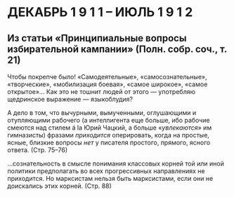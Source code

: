 # ДЕКАБРЬ 1 9 1 1 – ИЮЛЬ 1 9 1 2

## Из статьи «Принципиальные вопросы избирательной кампании» (Полн. собр. соч., т. 21)

Чтобы покрепче было! «Самодеятельные», «самосознательные», «творческие», «мобилизация боевая», «самое широкое», «самое открытое»… Как это не тошнит людей от этого — употребляю щедринское выражение — языкоблудия?

А дело в том, что вычурными, вымученными, оглушающими и отупляющими рабочего (а интеллигента еще больше, ибо рабочие смеются над стилем á la Юрий Чацкий, а больше «_увлекаются_» им гимназисты) фразами _приходится_ оперировать, когда на простые, ясные, близкие вопросы _нет_ у писателя простого, прямого, ясного ответа. (Стр. 75–76)

…сознательность в смысле понимания классовых корней той или иной политики предполагать во всех прогрессивных направлениях не приходится. Но марксистам нельзя быть марксистами, если они не доискались этих корней. (Стр. 88)